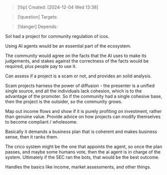 
>[!tip] Created: [2024-12-04 Wed 13:38]

>[!question] Targets: 

>[!danger] Depends: 

Sol had a project for community regulation of icos.

Using AI agents would be an essential part of the ecosystem.

The community would agree on the facts that the AI uses to make its judgements, and stakes against the correctness of the facts would be required, plus people pay to use it.

Can assess if a project is a scam or not, and provides an solid analysis.

Scam projects harness the power of diffusion - the presenter is a unified single source, and all the individuals lack cohesion, which is to the advantage of the promoter.  So if the community had a single cohesive base, then the project is the outsider, so the community grows.

Map out income flows and show if it is purely profiting on investment, rather than genuine value.
Provide advice on how projects can modify themselves to become compliant / wholesome.

Basically it demands a business plan that is coherent and makes business sense, then it ranks them.

The crico system might be the one that appoints the agent, so once the plan passes, and maybe some humans vote, then the ai agent is in charge of the system.
Ultimately if the SEC ran the bots, that would be the best outcome.

Handles the basics like income, market assessments, and other things.